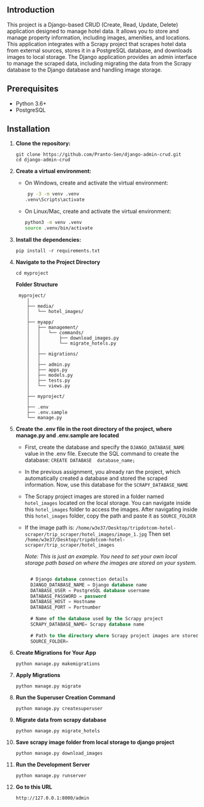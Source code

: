 ## Introduction
This project is a Django-based CRUD (Create, Read, Update, Delete) application designed to manage hotel data. It allows you to store and manage property information, including images, amenities, and locations. This application integrates with a Scrapy project that scrapes hotel data from external sources, stores it in a PostgreSQL database, and downloads images to local storage. The Django application provides an admin interface to manage the scraped data, including migrating the data from the Scrapy database to the Django database and handling image storage.
## Prerequisites
   - Python 3.6+
   - PostgreSQL
## Installation

1. **Clone the repository:**
    ```
    git clone https://github.com/Pranto-Sen/django-admin-crud.git
    cd django-admin-crud
    ```

2. **Create a virtual environment:**

    - On Windows, create and activate the virtual environment:
      ```bash
       py -3 -m venv .venv
      .venv\Scripts\activate
      ```

    - On Linux/Mac, create and activate the virtual environment:
      ```bash
      python3 -m venv .venv
      source .venv/bin/activate
      ```


3. **Install the dependencies:**
    ```
    pip install -r requirements.txt
    ```

4. **Navigate to the Project Directory**
    ```
    cd myproject
    ```
   **Folder Structure**

    ```
     myproject/
        │
        ├── media/
        │   └── hotel_images/
        │
        ├── myapp/
        │   ├── management/
        │   │   └── commands/
        │   │       ├── download_images.py
        │   │       └── migrate_hotels.py
        │   │
        │   ├── migrations/
        │   │
        │   ├── admin.py
        │   ├── apps.py
        │   ├── models.py
        │   ├── tests.py
        │   └── views.py
        │
        ├── myproject/
        │ 
        ├── .env
        ├── .env.sample
        └── manage.py

    ```

6. **Create the .env file in the root directory of the project, where manage.py and .env.sample are located** 
    - First, create the database and specify the ```DJANGO_DATABASE_NAME``` value in the .env file. Execute the SQL command to create the database: ```CREATE DATABASE 
        database_name;```
    - In the previous assignment, you already ran the project, which automatically created a database and stored the scraped information. Now, use this database for the 
       ```SCRAPY_DATABASE_NAME```
    - The Scrapy project images are stored in a folder named ```hotel_images``` located on the local storage. You can navigate inside this ```hotel_images``` folder to access 
          the images. After navigating inside this ```hotel_images``` folder, copy the path and paste it as ```SOURCE_FOLDER```
    - If the image path is: `/home/w3e37/Desktop/tripdotcom-hotel-scraper/trip_scraper/hotel_images/image_1.jpg` 
         Then set  `/home/w3e37/Desktop/tripdotcom-hotel-scraper/trip_scraper/hotel_images`

       _Note: This is just an example. You need to set your own local storage path based on where the images are stored on your system._

      ```sql
      
        # Django database connection details
        DJANGO_DATABASE_NAME = Django database name
        DATABASE_USER = PostgreSQL database username
        DATABASE_PASSWORD = password
        DATABASE_HOST = Hostname 
        DATABASE_PORT = Portnumber 
        
        # Name of the database used by the Scrapy project
        SCRAPY_DATABASE_NAME= Scrapy database name
        
        # Path to the directory where Scrapy project images are stored
        SOURCE_FOLDER=        
      
      ```
  
      
7. **Create Migrations for Your App**
    ```
    python manage.py makemigrations 
    ```
8. **Apply Migrations**
    ```
    python manage.py migrate
    ```
9. **Run the Superuser Creation Command**
    ```
    python manage.py createsuperuser
    ```

10. **Migrate data from scrapy database**
    ```
    python manage.py migrate_hotels
    ```

11. **Save scrapy image folder from local storage to django project**
    ```
    python manage.py download_images
    ```
    
12. **Run the Development Server** 
    ```
    python manage.py runserver
    ```
13. **Go to this URL** 
    ```
    http://127.0.0.1:8000/admin
    ```          
